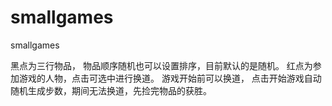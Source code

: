 # smallgames
smallgames

黑点为三行物品，
物品顺序随机也可以设置排序，目前默认的是随机。
红点为参加游戏的人物，点击可选中进行换道。
游戏开始前可以换道，
点击开始游戏自动随机生成步数，期间无法换道，先捡完物品的获胜。

